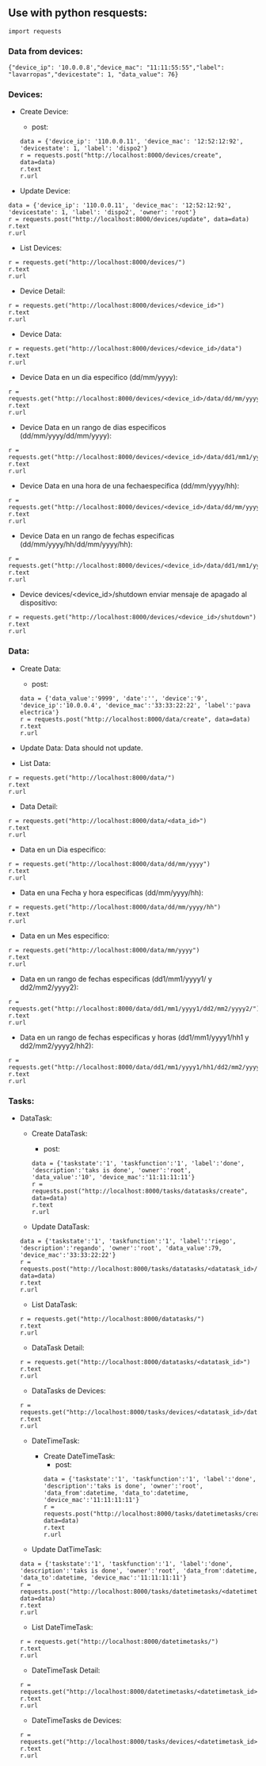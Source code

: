 ## Use with python resquests:

```
import requests
```

### Data from devices:

```
{"device_ip": '10.0.0.8',"device_mac": "11:11:55:55","label": "lavarropas","devicestate": 1, "data_value": 76}
```

### Devices:

  - Create Device:
    - post:
    ```
    data = {'device_ip': '110.0.0.11', 'device_mac': '12:52:12:92', 'devicestate': 1, 'label': 'dispo2'}
    r = requests.post("http://localhost:8000/devices/create", data=data)
    r.text
    r.url
    ```

  - Update Device:
  ```
  data = {'device_ip': '110.0.0.11', 'device_mac': '12:52:12:92', 'devicestate': 1, 'label': 'dispo2', 'owner': 'root'}
  r = requests.post("http://localhost:8000/devices/update", data=data)
  r.text
  r.url
  ```

  - List Devices:
  ```
  r = requests.get("http://localhost:8000/devices/")
  r.text
  r.url
  ```

  - Device Detail:
  ```
  r = requests.get("http://localhost:8000/devices/<device_id>")
  r.text
  r.url
  ```

  - Device <id> Data:
  ```
  r = requests.get("http://localhost:8000/devices/<device_id>/data")
  r.text
  r.url
  ```

  - Device <id> Data en un dia especifico (dd/mm/yyyy):
  ```
  r = requests.get("http://localhost:8000/devices/<device_id>/data/dd/mm/yyyy")
  r.text
  r.url
  ```

  - Device <id> Data en un rango de dias especificos (dd/mm/yyyy/dd/mm/yyyy):
  ```
  r = requests.get("http://localhost:8000/devices/<device_id>/data/dd1/mm1/yyyy1/dd2/mm2/yyyy2")
  r.text
  r.url
  ```

  - Device <id> Data en una hora de una fechaespecifica (dd/mm/yyyy/hh):
  ```
  r = requests.get("http://localhost:8000/devices/<device_id>/data/dd/mm/yyyy/hh")
  r.text
  r.url
  ```

  - Device <id> Data en un rango de fechas especificas (dd/mm/yyyy/hh/dd/mm/yyyy/hh):
  ```
  r = requests.get("http://localhost:8000/devices/<device_id>/data/dd1/mm1/yyyy1/hh1/dd2/mm2/yyyy2/hh2")
  r.text
  r.url
  ```

  - Device devices/<device_id>/shutdown enviar mensaje de apagado al dispositivo:
  ```
  r = requests.get("http://localhost:8000/devices/<device_id>/shutdown")
  r.text
  r.url
  ```


### Data:

  - Create Data:
    - post:
    ```
    data = {'data_value':'9999', 'date':'', 'device':'9', 'device_ip':'10.0.0.4', 'device_mac':'33:33:22:22', 'label':'pava electrica'}
    r = requests.post("http://localhost:8000/data/create", data=data)
    r.text
    r.url
    ```

  - Update Data:
    Data should not update.

  - List Data:
  ```
  r = requests.get("http://localhost:8000/data/")
  r.text
  r.url
  ```

  - Data Detail:
  ```
  r = requests.get("http://localhost:8000/data/<data_id>")
  r.text
  r.url
  ```

  - Data en un Dia especifico:
  ```
  r = requests.get("http://localhost:8000/data/dd/mm/yyyy")
  r.text
  r.url
  ```

  - Data en una Fecha y hora especificas (dd/mm/yyyy/hh):
  ```
  r = requests.get("http://localhost:8000/data/dd/mm/yyyy/hh")
  r.text
  r.url
  ```

  - Data en un Mes especifico:
  ```
  r = requests.get("http://localhost:8000/data/mm/yyyy")
  r.text
  r.url
  ```

  - Data en un rango de fechas especificas (dd1/mm1/yyyy1/ y dd2/mm2/yyyy2):
  ```
  r = requests.get("http://localhost:8000/data/dd1/mm1/yyyy1/dd2/mm2/yyyy2/")
  r.text
  r.url
  ```

  - Data en un rango de fechas especificas y horas (dd1/mm1/yyyy1/hh1 y dd2/mm2/yyyy2/hh2):
  ```
  r = requests.get("http://localhost:8000/data/dd1/mm1/yyyy1/hh1/dd2/mm2/yyyy2/hh2")
  r.text
  r.url
  ```

### Tasks:

  - DataTask:
    - Create DataTask:
      - post:
      ```
      data = {'taskstate':'1', 'taskfunction':'1', 'label':'done', 'description':'taks is done', 'owner':'root', 'data_value':'10', 'device_mac':'11:11:11:11'}
      r = requests.post("http://localhost:8000/tasks/datatasks/create", data=data)
      r.text
      r.url
      ```

    - Update DataTask:
    ```
    data = {'taskstate':'1', 'taskfunction':'1', 'label':'riego', 'description':'regando', 'owner':'root', 'data_value':79, 'device_mac':'33:33:22:22'}
    r = requests.post("http://localhost:8000/tasks/datatasks/<datatask_id>/update", data=data)
    r.text
    r.url
    ```

    - List DataTask:
    ```
    r = requests.get("http://localhost:8000/datatasks/")
    r.text
    r.url
    ```

    - DataTask Detail:
    ```
    r = requests.get("http://localhost:8000/datatasks/<datatask_id>")
    r.text
    r.url
    ```

    - DataTasks de Devices:
    ```
    r = requests.get("http://localhost:8000/tasks/devices/<datatask_id>/datatasks/")
    r.text
    r.url
    ```

    - DateTimeTask:
      - Create DateTimeTask:
        - post:
        ```
        data = {'taskstate':'1', 'taskfunction':'1', 'label':'done', 'description':'taks is done', 'owner':'root', 'data_from':datetime, 'data_to':datetime, 'device_mac':'11:11:11:11'}
        r = requests.post("http://localhost:8000/tasks/datetimetasks/create", data=data)
        r.text
        r.url
        ```

    - Update DatTimeTask:
    ```
    data = {'taskstate':'1', 'taskfunction':'1', 'label':'done', 'description':'taks is done', 'owner':'root', 'data_from':datetime, 'data_to':datetime, 'device_mac':'11:11:11:11'}
    r = requests.post("http://localhost:8000/tasks/datetimetasks/<datetimetask_id>/update", data=data)
    r.text
    r.url
    ```

    - List DateTimeTask:
    ```
    r = requests.get("http://localhost:8000/datetimetasks/")
    r.text
    r.url
    ```

    - DateTimeTask Detail:
    ```
    r = requests.get("http://localhost:8000/datetimetasks/<datetimetask_id>")
    r.text
    r.url
    ```

    - DateTimeTasks de Devices:
    ```
    r = requests.get("http://localhost:8000/tasks/devices/<datetimetask_id>/datetimetasks/")
    r.text
    r.url
    ```
